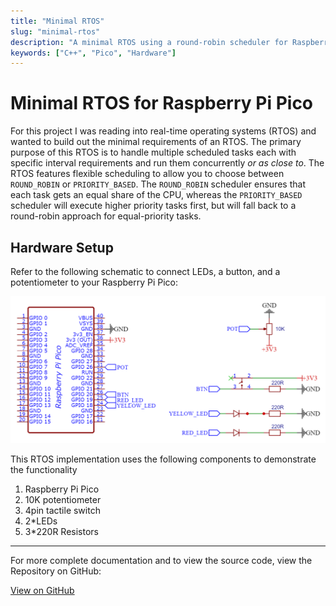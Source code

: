 ```yaml
---
title: "Minimal RTOS"
slug: "minimal-rtos"
description: "A minimal RTOS using a round-robin scheduler for Raspberry Pi Pico"
keywords: ["C++", "Pico", "Hardware"]
---
```



# Minimal RTOS for Raspberry Pi Pico


For this project I was reading into real-time operating systems (RTOS) and wanted to build out the minimal requirements of an RTOS. The primary purpose of this RTOS is to handle multiple scheduled tasks each with specific interval requirements and run them concurrently *or as close to*. The RTOS features flexible scheduling to allow you to choose between `ROUND_ROBIN` or `PRIORITY_BASED`. The `ROUND_ROBIN` scheduler ensures that each task gets an equal share of the CPU, whereas the `PRIORITY_BASED` scheduler will execute higher priority tasks first, but will fall back to a round-robin approach for equal-priority tasks. 


## Hardware Setup

Refer to the following schematic to connect LEDs, a button, and a potentiometer to your Raspberry Pi Pico:

![Schematic](/project-images/minimal-rtos/feature.png)

This RTOS implementation uses the following components to demonstrate the functionality 

1. Raspberry Pi Pico
2. 10K potentiometer
3. 4pin tactile switch
4. 2*LEDs
5. 3*220R Resistors


---

For more complete documentation and to view the source code, view the Repository on GitHub:

<a className="btn btn-dark" href="https://github.com/gcoulby/minimal-rtos"  target="_blank" rel="noopener noreferrer"><i className="fa fa-github"></i> View on GitHub</a>
